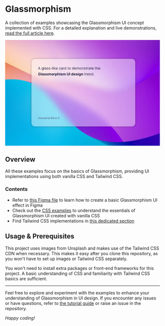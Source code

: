 # Glassmorphism

A collection of examples showcasing the Glassmorphism UI concept implemented with CSS. For a detailed explanation and live demonstrations, [read the full article here](https://blog.logrocket.com/implement-glassmorphism-css/).

![A card pattern demonstrating Glassmorphism UI design trend](project-thumb.jpg)

## Overview

All these examples focus on the basics of Glassmorphism, providing UI implementations using both vanilla CSS and Tailwind CSS. 

### Contents

- Refer to [this Figma file](https://www.figma.com/file/IukVe5sA8vnRu9RwF196ym/Glassmorphism?type=design&node-id=0%3A1&mode=design&t=VOSJhWqsQVJfGzeK-1) to learn how to create a basic Glassmorphism UI effect in Figma
- Check out the [CSS examples](css-examples/) to understand the essentials of Glassmorphism UI created with vanilla CSS
- Find Tailwind CSS implementations in [this dedicated section](twcss-examples/)

## Usage & Prerequisites

This project uses images from Unsplash and makes use of the Tailwind CSS CDN when necessary. This makes it easy after you clone this repository, as you won't have to set up images or Tailwind CSS separately.

You won't need to install extra packages or front-end frameworks for this project. A basic understanding of CSS and familiarity with Tailwind CSS basics are sufficient.

___

Feel free to explore and experiment with the examples to enhance your understanding of Glassmorphism in UI design. If you encounter any issues or have questions, refer to [the tutorial guide](https://blog.logrocket.com/implement-glassmorphism-css/) or raise an issue in the repository. 

_Happy coding!_
